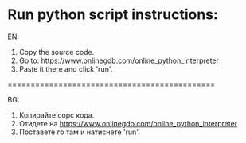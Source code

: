 # Run python script instructions:
EN:
1. Copy the source code.
2. Go to: https://www.onlinegdb.com/online_python_interpreter
3. Paste it there and click 'run'.

=============================================

BG:
1. Копирайте сорс кода.
2. Отидете на https://www.onlinegdb.com/online_python_interpreter
3. Поставете го там и натиснете 'run'.

